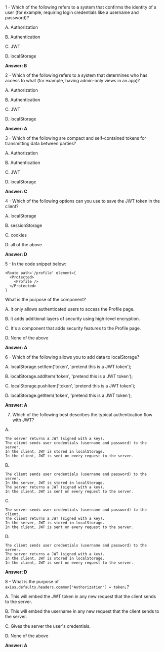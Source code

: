 
1 - Which of the following refers to a system that confirms the identity of a user (for example, requiring login credentials like a username and password)?

A. Authorization

B. Authentication

C. JWT

D. localStorage

**Answer: B**

2 - Which of the following refers to a system that determines who has access to what (for example, having admin-only views in an app)?

A. Authorization

B. Authentication

C. JWT

D. localStorage

**Answer: A**

3 - Which of the following are compact and self-contained tokens for transmitting data between parties?

A. Authorization

B. Authentication

C. JWT

D. localStorage

**Answer: C**

4 - Which of the following options can you use to save the JWT token in the client?

A. localStorage

B. sessionStorage

C. cookies

D. all of the above

**Answer: D**

5 - In the code snippet below:

```
<Route path='/profile' element={
  <Protected>
    <Profile />
  </Protected>
}
```
What is the purpose of the <Protected> component?

A. It only allows authenticated users to access the Profile page.

B. It adds additional layers of security using high-level encryption.

C. It's a component that adds security features to the Profile page.

D. None of the above

**Answer: A**
  
6 - Which of the following allows you to add data to localStorage?

A. localStorage.setItem('token', 'pretend this is a JWT token');

B. localStorage.addItem('token', 'pretend this is a JWT token');

C. localStorage.pushItem('token', 'pretend this is a JWT token');

D. localStorage.getItem('token', 'pretend this is a JWT token');

**Answer: A**
  
7. Which of the following best describes the typical authentication flow with JWT?

A.
  ```
The server returns a JWT (signed with a key).
The client sends user credentials (username and password) to the server.
In the client, JWT is stored in localStorage.
In the client, JWT is sent on every request to the server.
  ```
B.
  ```
The client sends user credentials (username and password) to the server.
In the server, JWT is stored in localStorage.
The server returns a JWT (signed with a key).
In the client, JWT is sent on every request to the server.
```
C. 
  ```
The server sends user credentials (username and password) to the client.
The client returns a JWT (signed with a key).
In the server, JWT is stored in localStorage.
In the client, JWT is sent on every request to the server.
```
D.
  ```
The client sends user credentials (username and password) to the server.
The server returns a JWT (signed with a key).
In the client, JWT is stored in localStorage.
In the client, JWT is sent on every request to the server.
  ```
**Answer: D**
  
8 - What is the purpose of `axios.defaults.headers.common["Authorization"] = token;`?

A. This will embed the JWT token in any new request that the client sends to the server.

B. This will embed the username in any new request that the client sends to the server.

C. Gives the server the user's credentials.

D. None of the above

**Answer: A**
